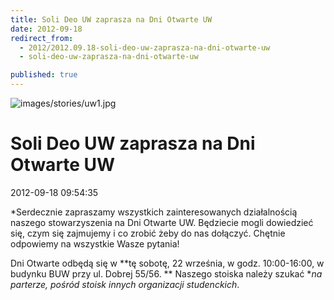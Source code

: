 ```yaml
---
title: Soli Deo UW zaprasza na Dni Otwarte UW
date: 2012-09-18
redirect_from: 
  - 2012/2012.09.18-soli-deo-uw-zaprasza-na-dni-otwarte-uw
  - soli-deo-uw-zaprasza-na-dni-otwarte-uw

published: true
---
```



![images/stories/uw1.jpg](images/stories/uw1.jpg)

# Soli Deo UW zaprasza na Dni Otwarte UW

<time>2012-09-18 09:54:35</time>




*Serdecznie  zapraszamy wszystkich zainteresowanych działalnością naszego  stowarzyszenia na Dni Otwarte UW. Będziecie mogli dowiedzieć się, czym  się zajmujemy i co zrobić żeby do nas dołączyć. Chętnie odpowiemy na  wszystkie Wasze pytania!
 
Dni Otwarte odbędą się w **tę sobotę, 22 września, w godz. 10:00-16:00, w budynku BUW przy ul. Dobrej 55/56. **
Naszego stoiska należy szukać **na parterze, pośród stoisk innych organizacji studenckich*.


<!--CONTENT FROM OLD SERVER (jos before 2013): 




*Serdecznie  zapraszamy wszystkich zainteresowanych działalnością naszego  stowarzyszenia na Dni Otwarte UW. Będziecie mogli dowiedzieć się, czym  się zajmujemy i co zrobić żeby do nas dołączyć. Chętnie odpowiemy na  wszystkie Wasze pytania!
 
Dni Otwarte odbędą się w **tę sobotę, 22 września, w godz. 10:00-16:00, w budynku BUW przy ul. Dobrej 55/56. **
Naszego stoiska należy szukać **na parterze, pośród stoisk innych organizacji studenckich*.

-->

<!--{{json:{"created_date":"2012-09-18 09:54:35","publish_down":"0000-00-00 00:00:00","id":"1122"}}}-->